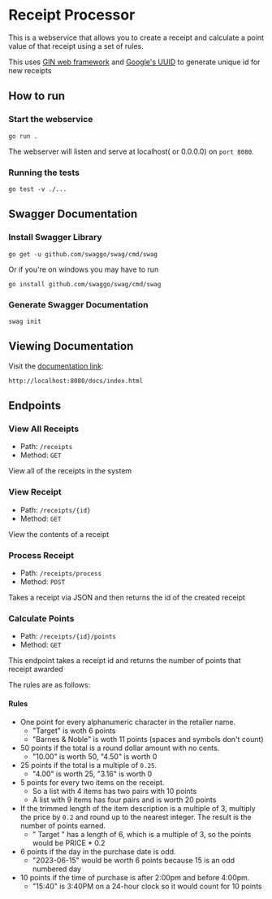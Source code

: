 # Receipt Processor

This is a webservice that allows you to create a receipt and calculate a point value of that receipt using a set of rules.

This uses [GIN web framework](https://github.com/gin-gonic/gin) and [Google's UUID](https://github.com/google/uuid) to generate unique id for new receipts

## How to run

### Start the webservice
```
go run .
```

The webserver will listen and serve at localhost( or 0.0.0.0) on `port 8080`.

### Running the tests
```
go test -v ./...
```

## Swagger Documentation

### Install Swagger Library
```
go get -u github.com/swaggo/swag/cmd/swag
```

Or if you're on windows you may have to run
```
go install github.com/swaggo/swag/cmd/swag
```

### Generate Swagger Documentation
```
swag init
```

## Viewing Documentation
Visit the [documentation link](http://localhost:8080/docs/index.html):
```
http://localhost:8080/docs/index.html
```

## Endpoints

### View All Receipts
* Path: `/receipts`
* Method: `GET`

View all of the receipts in the system

### View Receipt

* Path: `/receipts/{id}`
* Method: `GET`

View the contents of a receipt

### Process Receipt

* Path: `/receipts/process`
* Method: `POST`

Takes a receipt via JSON and then returns the id of the created receipt

### Calculate Points
* Path: `/receipts/{id}/points`
* Method: `GET`

This endpoint takes a receipt id and returns the number of points that receipt awarded

The rules are as follows:

#### Rules

* One point for every alphanumeric character in the retailer name.
  * "Target" is woth 6 points
  * "Barnes & Noble" is woth 11 points (spaces and symbols don't count)
* 50 points if the total is a round dollar amount with no cents.
  * "10.00" is worth 50, "4.50" is worth 0
* 25 points if the total is a multiple of `0.25`.
  * "4.00" is worth 25, "3.16" is worth 0
* 5 points for every two items on the receipt.
  * So a list with 4 items has two pairs with 10 points
  * A list with 9 items has four pairs and is worth 20 points
* If the trimmed length of the item description is a multiple of 3, multiply the price by `0.2` and round up to the nearest integer. The result is the number of points earned.
  * "  Target  " has a length of 6, which is a multiple of 3, so the points would be PRICE * 0.2
* 6 points if the day in the purchase date is odd.
  * "2023-06-15" would be worth 6 points because 15 is an odd numbered day
* 10 points if the time of purchase is after 2:00pm and before 4:00pm.
  * "15:40" is 3:40PM on a 24-hour clock so it would count for 10 points
